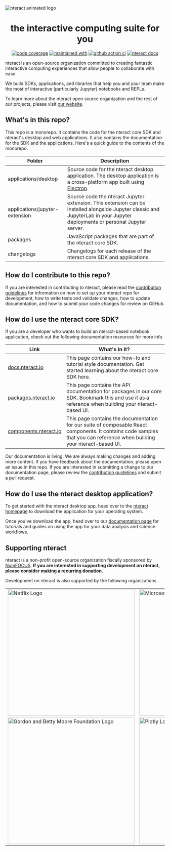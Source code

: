 <img src="https://cloud.githubusercontent.com/assets/836375/15271096/98e4c102-19fe-11e6-999a-a74ffe6e2000.gif" alt="nteract animated logo" style="text-align:center"/>

<h1 align="center">the interactive computing suite for you</h1>

<p align="center">
<a href="https://codecov.io/github/nteract/nteract?branch=master"><img src="https://codecov.io/github/nteract/nteract/coverage.svg?branch=master" alt="code coverage"/></a>
<a href="https://.js.org/"><img src="https://img.shields.io/badge/maintained%20with--cc00ff.svg" alt="maintained with "/></a>
<a href="https://github.com/nteract/nteract/actions/workflows/ci-workflow.yml"><img src="https://github.com/nteract/nteract/actions/workflows/ci-workflow.yml/badge.svg" alt="github action ci"></a>
<a href="https://docs.nteract.io"><img src="https://img.shields.io/badge/docs-nteract-blue.svg" alt="nteract docs"/></a>
</p>

nteract is an open-source organization committed to creating fantastic
interactive computing experiences that allow people to collaborate with ease.

We build SDKs, applications, and libraries that help you and your team make
the most of interactive (particularly Jupyter) notebooks and REPLs.

To learn more about the nteract open source organization and the rest of our
projects, please visit [our website](https://nteract.io/).

## What's in this repo?

This repo is a monorepo. It contains the code for the nteract core SDK and
nteract's desktop and web applications. It also contains the documentation for
the SDK and the applications. Here's a quick guide to the contents of the 
monorepo.

| Folder                         | Description |
| ------------------------------ | ----------- |
| applications/desktop           | Source code for the nteract desktop application. The desktop application is a cross-platform app built using [Electron](https://electronjs.org/). |
| applications/jupyter-extension | Source code the nteract Jupyter extension. This extension can be installed alongside Jupyter classic and JupyterLab in your Jupyter deployments or personal Jupyter server. |
| packages                       | JavaScript packages that are part of the nteract core SDK. |
| changelogs                     | Changelogs for each release of the nteract core SDK and applications. |

## How do I contribute to this repo?

If you are interested in contributing to nteract, please read the
[contribution guidelines](./CONTRIBUTING.md) for information on how to set up
your nteract repo for development, how to write tests and validate changes,
how to update documentation, and how to submit your code changes for review on
GitHub.

## How do I use the nteract core SDK?

If you are a developer who wants to build an nteract-based notebook application,
check out the following documentation resources for more info.

| Link                                                    | What's in it?                                                                                                                                                           |
| ------------------------------------------------------- | ----------------------------------------------------------------------------------------------------------------------------------------------------------------------- |
| [docs.nteract.io](https://docs.nteract.io/)             | This page contains our how-to and tutorial style documentation. Get started learning about the nteract core SDK here. |
| [packages.nteract.io](https://packages.nteract.io/)     | This page contains the API documentation for packages in our core SDK. Bookmark this and use it as a reference when building your nteract-based UI.                     |
| [components.nteract.io](https://components.nteract.io/) | This page contains the documentation for our suite of composable React components. It contains code samples that you can reference when building your nteract-based UI. |

Our documentation is living. We are always making changes and adding more
content. If you have feedback about the documentation, please open an issue
in this repo. If you are interested in submitting a change to our documentation
page, please review the [contribution guidelines](./CONTRIBUTING.md) and
submit a pull request.

## How do I use the nteract desktop application?

To get started with the nteract desktop app, head over to the
[nteract homepage](https://nteract.io/) to download the application for your
operating system.

Once you've download the app, head over to our
[documentation page](https://docs.nteract.io/) for tutorials and guides on
using the app for your data analysis and science workflows.

## Supporting nteract

nteract is a non-profit open-source organization fiscally sponsored by
[NumFOCUS](https://numfocus.org/). **If you are interested in supporting development on nteract, please consider [making a recurring donation](https://numfocus.salsalabs.org/donate-to-nteract/index.html).**

Development on nteract is also supported by the following organizations.

<table>
<tr>
<td>
<a href="https://netflix.github.io/"><img src="https://netflix.github.io/images/Netflix-OSS-Logo.png" alt="Netflix Logo"width="400px"/></a>
</td>
<td>
<a href="https://opensource.microsoft.com"><img src="https://user-images.githubusercontent.com/1857993/68797361-4f1d1600-0609-11ea-9421-24148b6d2b5a.png" alt="Microsoft Logo" width="400px"/></a>
</td>
</tr>
<tr>
<td><a href="https://www.moore.org/"><img src="https://upload.wikimedia.org/wikipedia/commons/thumb/a/a2/Moore_Foundation_Logo.jpg/400px-Moore_Foundation_Logo.jpg" alt="Gordon and Betty Moore Foundation Logo" width="400px"></a></td>

<td><a href="https://plot.ly/"><img src="https://brand.plot.ly/static/images/plotly-logo-01-stripe@2x.png" alt="Plotly Logo" width="400px"></a></td></tr>
</table>
